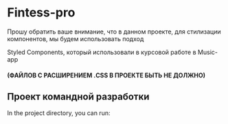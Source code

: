 # Fintess-pro

Прошу обратить ваше внимание, что в данном проекте, для стилизации компонентов, мы будем использовать подход

Styled Components, который использовали в курсовой работе в Music-app 

#### (ФАЙЛОВ С РАСШИРЕНИЕМ .CSS В ПРОЕКТЕ БЫТЬ НЕ ДОЛЖНО)

## Проект командной разработки

In the project directory, you can run:

